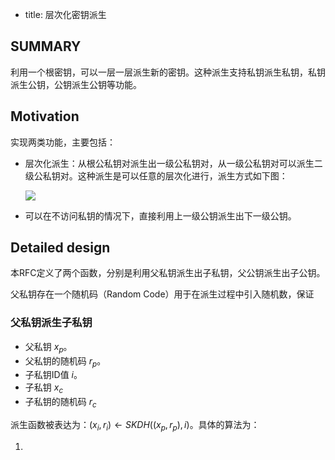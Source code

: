 - title: 层次化密钥派生

## SUMMARY

利用一个根密钥，可以一层一层派生新的密钥。这种派生支持私钥派生私钥，私钥派生公钥，公钥派生公钥等功能。

## Motivation

实现两类功能，主要包括：

- 层次化派生：从根公私钥对派生出一级公私钥对，从一级公私钥对可以派生二级公私钥对。这种派生是可以任意的层次化进行，派生方式如下图：

  ![](img/layered-key-derived)

- 可以在不访问私钥的情况下，直接利用上一级公钥派生出下一级公钥。

## Detailed design

本RFC定义了两个函数，分别是利用父私钥派生出子私钥，父公钥派生出子公钥。

父私钥存在一个随机码（Random Code）用于在派生过程中引入随机数，保证

### 父私钥派生子私钥

- 父私钥 $x_p$。
- 父私钥的随机码 $r_p$。
- 子私钥ID值 $i$。
- 子私钥 $x_c$
- 子私钥的随机码 $r_c$

派生函数被表达为：$(x_i,r_i) \gets SKDH((x_p, r_p), i)$。具体的算法为：

1. 
